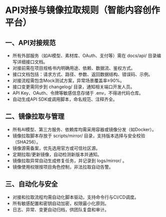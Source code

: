 # API对接与镜像拉取规则（智能内容创作平台）

## 一、API对接规范

- 所有外部服务（如AI模型、素材库、OAuth、支付等）需在 docs/api/ 目录编写详细接口文档。
- 对接前需在项目规格书内明确用途、依赖、数据流、鉴权方式。
- 接口文档包括：请求方式、路径、参数、返回数据结构、错误码、示例。
- 对接流程需包含Mock测试方案，异常场景覆盖率≥90%。
- 接口变更需同步到 changelog/ 目录，通知相关端口开发人员。
- API Key、OAuth、令牌等敏感信息存储于 .env，不得进代码仓库。
- 自动生成API SDK或调用脚本，命名规范、注释齐全。

## 二、镜像拉取与管理

- 所有AI模型、第三方服务、依赖库均需采用容器或镜像分发（如Docker）。
- 镜像拉取脚本存放于 scripts/mirror/ 目录，支持版本选择与安全校验（SHA256）。
- 镜像源需备案，优先选用官方或可信社区源。
- 定期拉取/更新镜像，自动检测新版本并通知。
- 镜像拉取异常自动生成修复任务，并记录到 logs/mirror/ 。
- 镜像使用权限按项目角色控制，非法拉取自动告警。

## 三、自动化与安全

- 对接和拉取流程均需自动化脚本驱动，支持命令行与CI/CD调度。
- 所有敏感配置和密钥自动加密，权限最小化原则。
- 日志、异常、变更自动归档，供团队复盘和审计。
